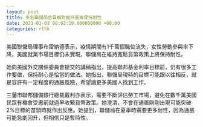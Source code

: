 ```yaml
---
layout: post
title: 多名聯儲局官員稱對維持量寬保持耐性
date: 2021-03-03 08:02:19.000000000 +08:00
categories: rthk
---
```


美國聯儲局理事布雷納德表示，疫情期間有1千萬個職位流失，女性勞動參與率下降，美國就業市場目標仍未實現，聯儲局在維持寬鬆貨幣政策上將保持耐性。

她向美國外交關係委員會提交的講稿指出，提高聯邦基金利率目標前，仍有很多工作要做，保持耐心是恰當的做法。她指出，聯儲局現時的目標可能跟以往相反，就是容許有一定程度的通脹風險，希望讓更多美國人找到工作。

三藩市聯邦儲備銀行總裁戴利亦表示，需要不斷評估勞工市場，避免在數千萬美國民眾有機會受惠前就過早收緊貨幣政策。她澄清，不會在通脹剛剛出現可能突破2%目標的苗頭時就作出反應。她提到，聯儲局在夏季時需要更多耐性，因為通脹可能急劇回升，但相信只是暫時性。
